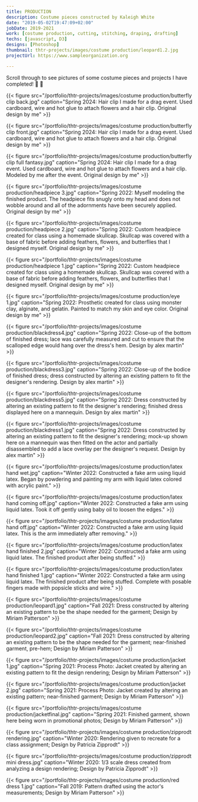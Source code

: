 ```yaml
---
title: PRODUCTION
description: Costume pieces constructed by Kaleigh White
date: "2019-05-02T19:47:09+02:00"
jobDate: 2019-2021
work: [costume production, cutting, stitching, draping, drafting]
techs: [javascript, D3]
designs: [Photoshop]
thumbnail: thtr-projects/images/costume production/leopard1.2.jpg
projectUrl: https://www.sampleorganization.org

---
```


Scroll through to see pictures of some costume pieces and projects I have completed! :thread: :dress:

{{< figure src="/portfolio/thtr-projects/images/costume production/butterfly clip back.jpg" caption="Spring 2024: Hair clip I made for a drag event. Used cardboard, wire and hot glue to attach flowers and a hair clip. Original design by me" >}}

{{< figure src="/portfolio/thtr-projects/images/costume production/butterfly clip front.jpg" caption="Spring 2024: Hair clip I made for a drag event. Used cardboard, wire and hot glue to attach flowers and a hair clip. Original design by me" >}}

{{< figure src="/portfolio/thtr-projects/images/costume production/butterfly clip full fantasy.jpg" caption="Spring 2024: Hair clip I made for a drag event. Used cardboard, wire and hot glue to attach flowers and a hair clip. Modeled by me after the event. Original design by me" >}}

{{< figure src="/portfolio/thtr-projects/images/costume production/headpiece 3.jpg" caption="Spring 2022: Myself modeling the finished product. The headpiece fits snugly onto my head and does not wobble around and all of the adornments have been securely applied. Original design by me" >}}

{{< figure src="/portfolio/thtr-projects/images/costume production/headpiece 2.jpg" caption="Spring 2022: Custom headpiece created for class using a homemade skullcap. Skullcap was covered with a base of fabric before adding feathers, flowers, and butterflies that I designed myself. Original design by me" >}}

{{< figure src="/portfolio/thtr-projects/images/costume production/headpiece 1.jpg" caption="Spring 2022: Custom headpiece created for class using a homemade skullcap. Skullcap was covered with a base of fabric before adding feathers, flowers, and butterflies that I designed myself. Original design by me" >}}

{{< figure src="/portfolio/thtr-projects/images/costume production/eye 1.jpg" caption="Spring 2022: Prosthetic created for class using monster clay, alginate, and gelatin. Painted to match my skin and eye color. Original design by me" >}}

{{< figure src="/portfolio/thtr-projects/images/costume production/blackdress4.jpg" caption="Spring 2022: Close-up of the bottom of finished dress; lace was carefully measured and cut to ensure that the scalloped edge would hang over the dress's hem. Design by alex martin" >}}

{{< figure src="/portfolio/thtr-projects/images/costume production/blackdress3.jpg" caption="Spring 2022: Close-up of the bodice of finished dress; dress constructed by altering an existing pattern to fit the designer's rendering. Design by alex martin" >}}

{{< figure src="/portfolio/thtr-projects/images/costume production/blackdress5.jpg" caption="Spring 2022: Dress constructed by altering an existing pattern to fit the designer's rendering; finished dress displayed here on a mannequin. Design by alex martin" >}}

{{< figure src="/portfolio/thtr-projects/images/costume production/blackdress1.jpg" caption="Spring 2022: Dress constructed by altering an existing pattern to fit the designer's rendering; mock-up shown here on a mannequin was then fitted on the actor and partially disassembled to add a lace overlay per the designer's request. Design by alex martin" >}}

{{< figure src="/portfolio/thtr-projects/images/costume production/latex hand wet.jpg" caption="Winter 2022: Constructed a fake arm using liquid latex. Began by powdering and painting my arm with liquid latex colored with acrylic paint." >}}

{{< figure src="/portfolio/thtr-projects/images/costume production/latex hand coming off.jpg" caption="Winter 2022: Constructed a fake arm using liquid latex. Took it off gently using baby oil to loosen the edges." >}}

{{< figure src="/portfolio/thtr-projects/images/costume production/latex hand off.jpg" caption="Winter 2022: Constructed a fake arm using liquid latex. This is the arm immediately after removing." >}}

{{< figure src="/portfolio/thtr-projects/images/costume production/latex hand finished 2.jpg" caption="Winter 2022: Constructed a fake arm using liquid latex. The finished product after being stuffed." >}}

{{< figure src="/portfolio/thtr-projects/images/costume production/latex hand finished 1.jpg" caption="Winter 2022: Constructed a fake arm using liquid latex. The finished product after being stuffed. Complete with posable fingers made with popsicle sticks and wire." >}}

{{< figure src="/portfolio/thtr-projects/images/costume production/leopard1.jpg" caption="Fall 2021: Dress constructed by altering an existing pattern to be the shape needed for the garment; Design by Miriam Patterson" >}}

{{< figure src="/portfolio/thtr-projects/images/costume production/leopard2.jpg" caption="Fall 2021: Dress constructed by altering an existing pattern to be the shape needed for the garment; near-finished garment, pre-hem; Design by Miriam Patterson" >}}

{{< figure src="/portfolio/thtr-projects/images/costume production/jacket 1.jpg" caption="Spring 2021: Process Photo: Jacket created by altering an existing pattern to fit the design rendering; Design by Miriam Patterson" >}}

{{< figure src="/portfolio/thtr-projects/images/costume production/jacket 2.jpg" caption="Spring 2021: Process Photo: Jacket created by altering an existing pattern; near-finished garment; Design by Miriam Patterson" >}}

{{< figure src="/portfolio/thtr-projects/images/costume production/jacketfinal.jpg" caption="Spring 2021: Finished garment, shown here being worn in promotional photos; Design by Miriam Patterson" >}}

{{< figure src="/portfolio/thtr-projects/images/costume production/zipprodt rendering.jpg" caption="Winter 2020: Rendering given to recreate for a class assignment; Design by Patricia Zipprodt" >}}

{{< figure src="/portfolio/thtr-projects/images/costume production/zipprodt mini dress.jpg" caption="Winter 2020: 1/3 scale dress created from analyzing a design rendering; Design by Patricia Zipprodt" >}}

{{< figure src="/portfolio/thtr-projects/images/costume production/red dress 1.jpg" caption="Fall 2019: Pattern drafted using the actor's measurements; Design by Miriam Patterson" >}}

